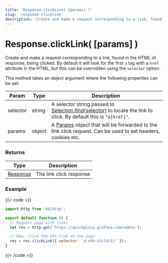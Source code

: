 ```yaml
---
title: 'Response.clickLink( [params] )'
slug: 'response-clicklink'
description: 'Create and make a request corresponding to a link, found in the HTML of response, being clicked.'
---
```


# Response.clickLink( [params] )

Create and make a request corresponding to a link, found in the HTML of response, being clicked. By default it will look for the first `a` tag with a `href` attribute in the HTML, but this can be overridden using the `selector` option.

This method takes an object argument where the following properties can be set:

| Param    | Type   | Description                                                                                                                                                                                                   |
| -------- | ------ | ------------------------------------------------------------------------------------------------------------------------------------------------------------------------------------------------------------- |
| selector | string | A selector string passed to [Selection.find(selector)](https://grafana.com/docs/k6/<K6_VERSION>/javascript-api/k6-html/selection/selection-find) to locate the link to click. By default this is `"a[href]"`. |
| params   | object | A [Params](https://grafana.com/docs/k6/<K6_VERSION>/javascript-api/k6-http/params) object that will be forwarded to the link click request. Can be used to set headers, cookies etc.                          |

### Returns

| Type                                                                                 | Description             |
| ------------------------------------------------------------------------------------ | ----------------------- |
| [Response](https://grafana.com/docs/k6/<K6_VERSION>/javascript-api/k6-http/response) | The link click response |

### Example

{{< code >}}

```javascript
import http from 'k6/http';

export default function () {
  // Request page with links
  let res = http.get('https://quickpizza.grafana.com/admin');

  // Now, click the 4th link on the page
  res = res.clickLink({ selector: 'a:nth-child(1)' });
}
```

{{< /code >}}
